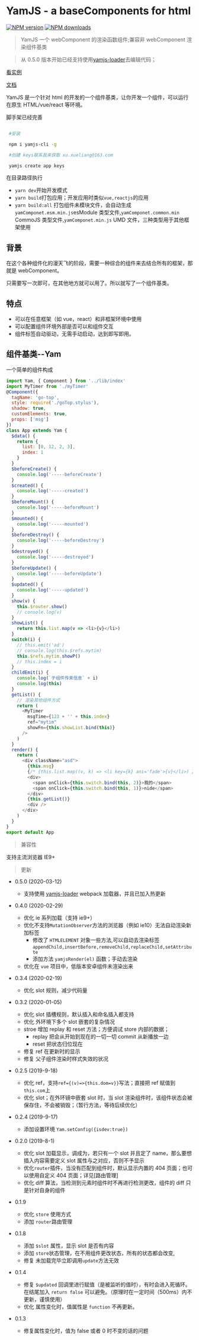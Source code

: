 # YamJS - a baseComponents for html

[![NPM version](https://img.shields.io/npm/v/yamjs.svg?style=flat)](https://npmjs.com/package/yamjs) [![NPM downloads](https://img.shields.io/npm/dm/yamjs.svg?style=flat)](https://npmjs.com/package/yamjs)

<!-- [![donate](https://img.shields.io/badge/$-donate-ff69b4.svg?maxAge=2592000&style=flat)](https://npmjs.com/package/yamjs) -->

> YamJS 一个 webComponent 的渲染函数组件;兼容非 webComponent 渲染组件基类

> 从 0.5.0 版本开始已经支持使用[yamjs-loader](https://www.npmjs.com/package/yamjs-loader)去编辑代码；

[看实例](https://yamjs.bestsloth.top/dist/index.html)

[文档](http://www.yamjs.cn/yamjs/book/)

YamJS 是一个针对 html 的开发的一个组件基类，让你开发一个组件，可以运行在原生 HTML/vue/react 等环境。

脚手架已经完善

```bash

 #安装

 npm i yamjs-cli -g

 #创建 keys联系我来获取 xu.xueliang@163.com

 yamjs create app keys

```

在目录路径执行

- `yarn dev`开始开发模式
- `yarn build`打包应用；开发应用时类似`vue,reactjs`的应用
- `yarn build:all` 打包组件未模块文件，会自动生成`yamComponet.esm.min.js`esModule 类型文件,`yamComponet.common.min` CommoJS 类型文件,`yamComponet.min.js` UMD 文件，三种类型用于其他框架使用

## 背景

在这个各种组件化的漫天飞的阶段，需要一种综合的组件来去结合所有的框架，那就是 webComponent。

只需要写一次即可，在其他地方就可以用了。所以就写了一个组件基类。

## 特点

- 可以在任意框架（如 vue，react）和非框架环境中使用
- 可以配置组件环境外部是否可以和组件交互
- 组件标签自动驱动，无需手动启动，达到即写即用。

## 组件基类--Yam

一个简单的组件构成

```js
import Yam, { Component } from '../lib/index'
import MyTimer from './myTimer'
@Component({
  tagName: 'go-top',
  style: require('./goTop.stylus'),
  shadow: true,
  customElements: true,
  props: ['msg']
})
class App extends Yam {
  $data() {
    return {
      list: [0, 12, 2, 3],
      index: 1
    }
  }
  $beforeCreate() {
    console.log('-----beforeCreate')
  }
  $created() {
    console.log('-----created')
  }
  $beforeMount() {
    console.log('-----beforeMount')
  }
  $mounted() {
    console.log('-----mounted')
  }
  $beforeDestroy() {
    console.log('-----beforeDestroy')
  }
  $destroyed() {
    console.log('-----destroyed')
  }
  $beforeUpdate() {
    console.log('-----beforeUpdate')
  }
  $updated() {
    console.log('-----updated')
  }
  show(v) {
    this.$router.show()
    // console.log(v)
  }
  showList() {
    return this.list.map(v => <li>{v}</li>)
  }
  switch(i) {
    // this.emit('ad')
    // console.log(this.$refs.mytim)
    this.$refs.mytim.showP()
    // this.index = i
  }
  childEmit(i) {
    console.log(`子组件传来信息` + i)
    console.log(this)
  }
  getList() {
    // 渲染其他组件方式
    return (
      <MyTimer
        msgTime={123 + '' + this.index}
        ref="mytim"
        showFn={this.showList.bind(this)}
      />
    )
  }
  render() {
    return (
      <div className="asd">
        {this.msg}
        {/* {this.list.map((v, k) => <li key={k} ani='fade'>{v}</li>) } */}
        <div>
          <span onClick={this.switch.bind(this, 2)}>我的</span>
          <span onClick={this.switch.bind(this, 1)}>nide</span>
        </div>
        {this.getList()}
        <div />
      </div>
    )
  }
}
export default App
```

> 兼容性

支持主流浏览器
IE9+

> 更新

- 0.5.0 (2020-03-12)

  - 支持使用 [yamjs-loader](https://www.npmjs.com/package/yamjs-loader) webpack 加载器，并且已加入热更新

- 0.4.0 (2020-02-29)

  - 优化 ie 系列加载（支持 ie9+）
  - 优化不支持`MutationObserver`方法的浏览器（例如 ie10）无法自动渲染新加标签
    - 修改了 `HTMLELEMENT` 对象一些方法,可以自动去渲染标签 `appendChild,insertBefore,removeChild,replaceChild,setAttribute`
    - 添加方法 `yamjsRender(el)` 函数；手动去渲染
  - 优化在 `vue` 项目中，低版本安卓组件未渲染出来

- 0.3.4 (2020-02-19)

  - 优化 slot 规则，减少代码量

- 0.3.2 (2020-01-05)

  - 优化 slot 插槽规则，默认插入和命名插入都支持
  - 优化 外环境下多个 slot 嵌套的复杂情况
  - stroe 增加 replay 和 reset 方法；方便调试 store 内部的数据；
    - replay 把会从开始到现在的一切一切 commit 从新播放一边
    - reset 把状态归位现在
  - 修复 ref 在更新时的显示
  - 修复 父子组件渲染时样式失效的状况

- 0.2.5 (2019-9-18)
  - 优化 ref，支持`ref={(v)=>{this.dom=v}}`写法；直接把 ref 赋值到`this.com`上
  - 优化 slot；在外环镜中嵌套 slot 时，当 slot 渲染组件时，该组件状态会被保存住，不会被销毁；（暂行方法，等待后续优化）
- 0.2.4 (2019-9-17)
  - 添加设置环境 `Yam.setConfig({isdev:true})`
- 0.2.0 (2019-8-1)
  - 优化 slot 加载显示，调成为，若只有一个 slot 并且定了 name，那么要想插入内容需要定义 slot 属性与之对应，否则不予显示
  - 优化`router`插件，当没有匹配到组件时，默认显示内置的 404 页面；也可以使用自定义 404 页面；详见[路由管理]
  - 优化 diff 算法，当检测到元素时组件时不再进行检测更改，组件的 diff 只是针对自身的组件
- 0.1.9
  - 优化 `store` 使用方式
  - 添加 `router`路由管理
- 0.1.8
  - 添加 `$slot` 属性，显示 slot 是否有内容
  - 添加 `store`状态管理，在不用组件更改状态，所有的状态都会改变,
  - 修复 未加载完毕立即调用`update`方法无效
- 0.1.4

  - 修复 `$updated` 回调里进行赋值（是被监听的值时），有时会进入死循环。在结尾加入 `return false` 可以避免。（原理时在一定时间（500ms）内不更新，谨慎使用）
  - 优化 属性变化时，值属性是 `function` 不再更新。

- 0.1.3

  - 修复属性变化时，值为 false 或者 0 时不变的话的问题
